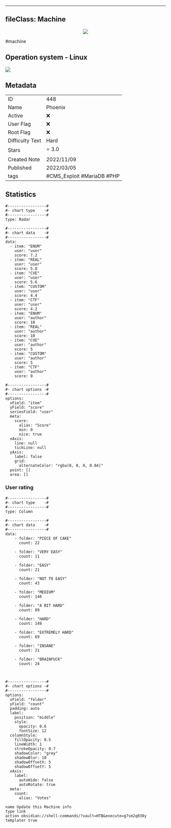 
---
fileClass: Machine
---

<p align="center"> <img src= "https://www.hackthebox.com//storage/avatars/4cb627c0950fdfa2e44c9d0257941e6c.png"> </p>

#machine

## Operation system - Linux
<img style = "max-width:70px" src = "app://local//home/axel/Escritorio/HTNotes/HTB//.res/linux.png">

## Metadata

|                       |   |
| ----------------      | - |
| ID                    |448 |
| Name                  |Phoenix |
| Active                |❌  |
| User Flag             |❌ |
| Root Flag             |❌|
| Difficulty Text       |Hard  |
| Stars                 |⭐️ 3.0 |
| Created Note          |2022/11/09 |
| Published             |2022/03/05 |
| tags                  |#CMS_Exploit #MariaDB #PHP  |

<p style ="display:none">
id:: 448
active:: False
name:: Phoenix
os::Linux
user_flag:: None
root_flag:: None
difficulty_text:: Hard
stars:: 3.0
created:: 2022/11/09
published:: 2022/03/05
avatar:: /storage/avatars/4cb627c0950fdfa2e44c9d0257941e6c.png
tags:: #CMS_Exploit #MariaDB #PHP 
</p>

## Statistics


```chartsview
#-----------------#
#- chart type    -#
#-----------------#
type: Radar

#-----------------#
#- chart data    -#
#-----------------#
data:
  - item: "ENUM"
    user: "user"
    score: 7.2
  - item: "REAL"
    user: "user"
    score: 5.8
  - item: "CVE"
    user: "user"
    score: 5.6
  - item: "CUSTOM"
    user: "user"
    score: 4.4
  - item: "CTF"
    user: "user"
    score: 4.2
  - item: "ENUM"
    user: "author"
    score: 10
  - item: "REAL"
    user: "author"
    score: 10
  - item: "CVE"
    user: "author"
    score: 5
  - item: "CUSTOM"
    user: "author"
    score: 5
  - item: "CTF"
    user: "author"
    score: 0

#-----------------#
#- chart options -#
#-----------------#
options:
  xField: "item"
  yField: "score"
  seriesField: "user"
  meta:
    score:
      alias: "Score"
      min: 0
      nice: true
  xAxis:
    line: null
    tickLine: null
  yAxis:
    label: false
    grid:
      alternateColor: "rgba(0, 0, 0, 0.04)"
  point: []
  area: []
```



### User rating


```chartsview
#-----------------#
#- chart type    -#
#-----------------#
type: Column

#-----------------#
#- chart data    -#
#-----------------#
data:
    - folder: "PIECE OF CAKE"
      count: 22
     
    - folder: "VERY EASY"
      count: 11

    - folder: "EASY"
      count: 21
      
    - folder: "NOT TO EASY"
      count: 43
      
    - folder: "MEDIUM"
      count: 146
     
    - folder: "A BIT HARD"
      count: 89
      
    - folder: "HARD"
      count: 148
      
    - folder: "EXTREMELY HARD"
      count: 69
      
    - folder: "INSANE"
      count: 21
      
    - folder: "BRAINFUCK"
      count: 24

    

#-----------------#
#- chart options -#
#-----------------#
options:
  xField: "folder"
  yField: "count"
  padding: auto
  label:
    position: "middle"
    style:
      opacity: 0.6
      fontSize: 12
  columnStyle:
    fillOpacity: 0.5
    lineWidth: 1
    strokeOpacity: 0.7
    shadowColor: "grey"
    shadowBlur: 10
    shadowOffsetX: 5
    shadowOffsetY: 5
  xAxis:
    label:
      autoHide: false
      autoRotate: true
  meta:
    count:
      alias: "Votes"
```



```button
name Update this Machine info
type link
action obsidian://shell-commands/?vault=HTB&execute=g7sm2q030y
templater true
```

